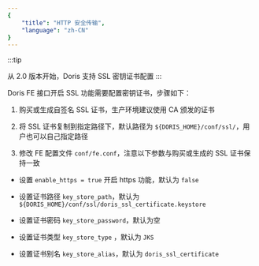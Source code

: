 ```yaml
---
{
    "title": "HTTP 安全传输",
    "language": "zh-CN"
}
---
```


<!--
Licensed to the Apache Software Foundation (ASF) under one
or more contributor license agreements.  See the NOTICE file
distributed with this work for additional information
regarding copyright ownership.  The ASF licenses this file
to you under the Apache License, Version 2.0 (the
"License"); you may not use this file except in compliance
with the License.  You may obtain a copy of the License at

  http://www.apache.org/licenses/LICENSE-2.0

Unless required by applicable law or agreed to in writing,
software distributed under the License is distributed on an
"AS IS" BASIS, WITHOUT WARRANTIES OR CONDITIONS OF ANY
KIND, either express or implied.  See the License for the
specific language governing permissions and limitations
under the License.
-->



:::tip

从 2.0 版本开始，Doris 支持 SSL 密钥证书配置
:::


Doris FE 接口开启 SSL 功能需要配置密钥证书，步骤如下：

1. 购买或生成自签名 SSL 证书，生产环境建议使用 CA 颁发的证书

2. 将 SSL 证书复制到指定路径下，默认路径为 `${DORIS_HOME}/conf/ssl/`，用户也可以自己指定路径

3. 修改 FE 配置文件 `conf/fe.conf`，注意以下参数与购买或生成的 SSL 证书保持一致

  - 设置 `enable_https = true` 开启 https 功能，默认为 `false`

  - 设置证书路径 `key_store_path`，默认为 `${DORIS_HOME}/conf/ssl/doris_ssl_certificate.keystore`

  - 设置证书密码 `key_store_password`，默认为空

  - 设置证书类型 `key_store_type` ，默认为 `JKS`

  - 设置证书别名 `key_store_alias`，默认为 `doris_ssl_certificate`

